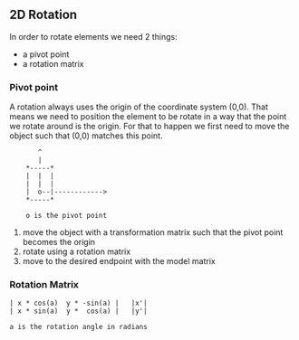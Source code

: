 ## 2D Rotation

In order to rotate elements we need 2 things:

- a pivot point
- a rotation matrix

### Pivot point

A rotation always uses the origin of the coordinate system (0,0). That means 
we need to position the element to be rotate in a way that the point we rotate around is the origin.
For that to happen we first need to move the object such that (0,0) matches this point.

           ^ 
           | 
        *-----*
        |  |  |
        |  |  |
        |  o--|------------>
        *-----*

        o is the pivot point

1. move the object with a transformation matrix such that the pivot point becomes the origin
2. rotate using a rotation matrix
3. move to the desired endpoint with the model matrix

### Rotation Matrix

    | x * cos(a)  y * -sin(a) |   |x'|
    | x * sin(a)  y *  cos(a) |   |y'|

    a is the rotation angle in radians
          
